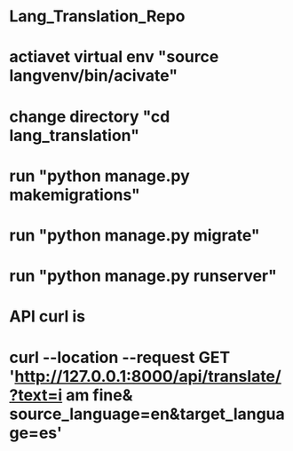 # Lang_Translation_Repo
# actiavet virtual env "source langvenv/bin/acivate"
# change directory "cd lang_translation"
# run "python manage.py makemigrations"
# run "python manage.py migrate"
# run "python manage.py runserver"
# API curl is
# curl --location --request GET 'http://127.0.0.1:8000/api/translate/?text=i am fine&          source_language=en&target_language=es'